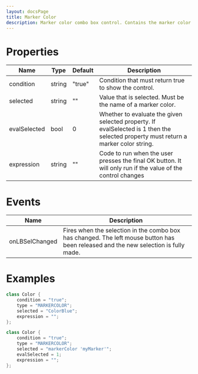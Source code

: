 ```yaml
---
layout: docsPage
title: Marker Color
description: Marker color combo box control. Contains the marker color string in the returned data.
---
```


# Properties

<table>
    <thead>
        <tr>
            <th>Name</th>
            <th>Type</th>
            <th>Default</th>
            <th>Description</th>
        </tr>
    </thead>
    <tbody>
        <tr>
            <td>condition</td>
            <td>string</td>
            <td>"true"</td>
            <td>Condition that must return true to show the control.</td>
        </tr>
        <tr>
            <td>selected</td>
            <td>string</td>
            <td>""</td>
            <td>Value that is selected. Must be the name of a marker color.</td>
        </tr>
        <tr>
            <td>evalSelected</td>
            <td>bool</td>
            <td>0</td>
            <td>Whether to evaluate the given selected property. If evalSelected is 1 then the selected property must return a marker color string.</td>
        </tr>
        <tr>
            <td>expression</td>
            <td>string</td>
            <td>""</td>
            <td>Code to run when the user presses the final OK button. It will only run if the value of the control changes</td>
        </tr>
    </tbody>
</table>

# Events
<table>
    <thead>
        <tr>
            <th>Name</th>
            <th>Description</th>
        </tr>
    </thead>
    <tbody>
        <tr>
            <td>onLBSelChanged</td>
            <td>Fires when the selection in the combo box has changed. The left mouse button has been released and the new selection is fully made.</td>
        </tr>
    </tbody>
</table>

# Examples
```c++
class Color {
    condition = "true";
    type = "MARKERCOLOR";
    selected = "ColorBlue";
    expression = "";
};

class Color {
    condition = "true";
    type = "MARKERCOLOR";
    selected = "markerColor 'myMarker'";
    evalSelected = 1;
    expression = "";
};
```